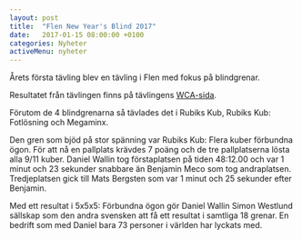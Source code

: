 ```yaml
---
layout: post
title:  "Flen New Year's Blind 2017"
date:   2017-01-15 08:00:00 +0100
categories: Nyheter
activeMenu: nyheter
---
```


Årets första tävling blev en tävling i Flen med fokus på blindgrenar. 

Resultatet från tävlingen finns på tävlingens [WCA-sida](https://www.worldcubeassociation.org/competitions/FlenNewYearsBlind2017). 

Förutom de 4 blindgrenarna så tävlades det i Rubiks Kub, Rubiks Kub: Fotlösning och Megaminx. 

Den gren som bjöd på stor spänning var Rubiks Kub: Flera kuber förbundna ögon. För att nå en pallplats krävdes 7 poäng och de tre pallplatserna lösta alla 9/11 kuber. Daniel Wallin tog förstaplatsen på tiden 48:12.00 och var 1 minut och 23 sekunder snabbare än Benjamin Meco som tog andraplatsen. Tredjeplatsen gick till Mats Bergsten som var 1 minut och 25 sekunder efter Benjamin. 

Med ett resultat i 5x5x5: Förbundna ögon gör Daniel Wallin Simon Westlund sällskap som den andra svensken att få ett resultat i samtliga 18 grenar. En bedrift som med Daniel bara 73 personer i världen har lyckats med. 